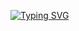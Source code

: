 [![Typing SVG](https://readme-typing-svg.demolab.com/?lines=I+am+not+the+real+glixxzzy;I+like+playing+blooket;My+favorite+gamemode+is+Fishing+Frenzy)](https://git.io/typing-svg)

